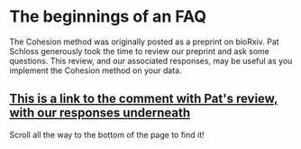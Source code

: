 # The beginnings of an FAQ
The Cohesion method was originally posted as a preprint on bioRxiv. 
Pat Schloss generously took the time to review our preprint and ask some questions. 
This review, and our associated responses, may be useful as you implement the Cohesion method on your data. 

## [This is a link to the comment with Pat's review, with our responses underneath](https://www.biorxiv.org/content/early/2017/02/28/112391#comment-3190667788)

Scroll all the way to the bottom of the page to find it!
